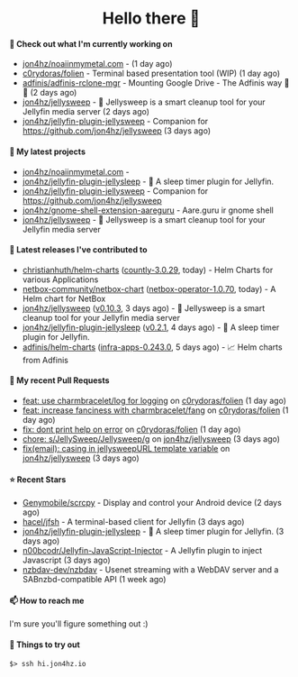 <h1 align=center>Hello there 👋</h1>

#### 👷 Check out what I'm currently working on

- [jon4hz/noaiinmymetal.com](https://github.com/jon4hz/noaiinmymetal.com) -  (1 day ago)
- [c0rydoras/folien](https://github.com/c0rydoras/folien) - Terminal based presentation tool (WIP) (1 day ago)
- [adfinis/adfinis-rclone-mgr](https://github.com/adfinis/adfinis-rclone-mgr) - Mounting Google Drive - The Adfinis way 🧙✨ (2 days ago)
- [jon4hz/jellysweep](https://github.com/jon4hz/jellysweep) - 🧹 Jellysweep is a smart cleanup tool for your Jellyfin media server (2 days ago)
- [jon4hz/jellyfin-plugin-jellysweep](https://github.com/jon4hz/jellyfin-plugin-jellysweep) - Companion for https://github.com/jon4hz/jellysweep (3 days ago)

#### 🌱 My latest projects

- [jon4hz/noaiinmymetal.com](https://github.com/jon4hz/noaiinmymetal.com) - 
- [jon4hz/jellyfin-plugin-jellysleep](https://github.com/jon4hz/jellyfin-plugin-jellysleep) - 🌙 A sleep timer plugin for Jellyfin.
- [jon4hz/jellyfin-plugin-jellysweep](https://github.com/jon4hz/jellyfin-plugin-jellysweep) - Companion for https://github.com/jon4hz/jellysweep
- [jon4hz/gnome-shell-extension-aareguru](https://github.com/jon4hz/gnome-shell-extension-aareguru) - Aare.guru ir gnome shell
- [jon4hz/jellysweep](https://github.com/jon4hz/jellysweep) - 🧹 Jellysweep is a smart cleanup tool for your Jellyfin media server

#### 🔭 Latest releases I've contributed to

- [christianhuth/helm-charts](https://github.com/christianhuth/helm-charts) ([countly-3.0.29](https://github.com/christianhuth/helm-charts/releases/tag/countly-3.0.29), today) - Helm Charts for various Applications
- [netbox-community/netbox-chart](https://github.com/netbox-community/netbox-chart) ([netbox-operator-1.0.70](https://github.com/netbox-community/netbox-chart/releases/tag/netbox-operator-1.0.70), today) - A Helm chart for NetBox
- [jon4hz/jellysweep](https://github.com/jon4hz/jellysweep) ([v0.10.3](https://github.com/jon4hz/jellysweep/releases/tag/v0.10.3), 3 days ago) - 🧹 Jellysweep is a smart cleanup tool for your Jellyfin media server
- [jon4hz/jellyfin-plugin-jellysleep](https://github.com/jon4hz/jellyfin-plugin-jellysleep) ([v0.2.1](https://github.com/jon4hz/jellyfin-plugin-jellysleep/releases/tag/v0.2.1), 4 days ago) - 🌙 A sleep timer plugin for Jellyfin.
- [adfinis/helm-charts](https://github.com/adfinis/helm-charts) ([infra-apps-0.243.0](https://github.com/adfinis/helm-charts/releases/tag/infra-apps-0.243.0), 5 days ago) - 📈 Helm charts from Adfinis

#### 🔨 My recent Pull Requests

- [feat: use charmbracelet/log for logging](https://github.com/c0rydoras/folien/pull/8) on [c0rydoras/folien](https://github.com/c0rydoras/folien) (1 day ago)
- [feat: increase fanciness with charmbracelet/fang](https://github.com/c0rydoras/folien/pull/7) on [c0rydoras/folien](https://github.com/c0rydoras/folien) (1 day ago)
- [fix: dont print help on error](https://github.com/c0rydoras/folien/pull/6) on [c0rydoras/folien](https://github.com/c0rydoras/folien) (1 day ago)
- [chore: s/JellySweep/Jellysweep/g](https://github.com/jon4hz/jellysweep/pull/63) on [jon4hz/jellysweep](https://github.com/jon4hz/jellysweep) (3 days ago)
- [fix(email): casing in jellysweepURL template variable](https://github.com/jon4hz/jellysweep/pull/62) on [jon4hz/jellysweep](https://github.com/jon4hz/jellysweep) (3 days ago)

#### ⭐ Recent Stars

- [Genymobile/scrcpy](https://github.com/Genymobile/scrcpy) - Display and control your Android device (2 days ago)
- [hacel/jfsh](https://github.com/hacel/jfsh) - A terminal-based client for Jellyfin (3 days ago)
- [jon4hz/jellyfin-plugin-jellysleep](https://github.com/jon4hz/jellyfin-plugin-jellysleep) - 🌙 A sleep timer plugin for Jellyfin. (3 days ago)
- [n00bcodr/Jellyfin-JavaScript-Injector](https://github.com/n00bcodr/Jellyfin-JavaScript-Injector) - A Jellyfin plugin to inject Javascript (3 days ago)
- [nzbdav-dev/nzbdav](https://github.com/nzbdav-dev/nzbdav) - Usenet streaming with a WebDAV server and a SABnzbd-compatible API (1 week ago)

#### 📫 How to reach me
I'm sure you'll figure something out :)

#### 👀 Things to try out
```
$> ssh hi.jon4hz.io
```